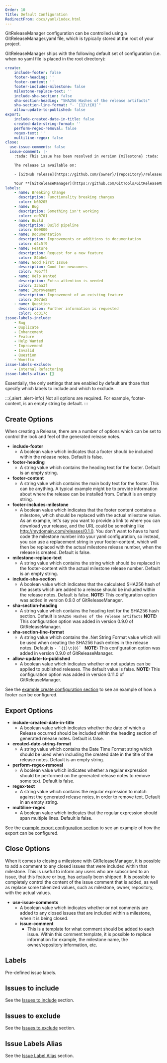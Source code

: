 ```yaml
---
Order: 10
Title: Default Configuration
RedirectFrom: docs/yaml/index.html
---
```


GitReleaseManager configuration can be controlled using a GitReleaseManager.yaml
file, which is typically stored at the root of your project.

GitReleaseManager ships with the following default set of configuration (i.e.
when no yaml file is placed in the root directory):

```yaml
create:
    include-footer: false
    footer-heading: ''
    footer-content: ''
    footer-includes-milestone: false
    milestone-replace-text: ''
    include-sha-section: false
    sha-section-heading: "SHA256 Hashes of the release artifacts"
    sha-section-line-format: "- `{1}\t{0}`"
    allow-update-to-published: false
export:
    include-created-date-in-title: false
    created-date-string-format: ''
    perform-regex-removal: false
    regex-text: ''
    multiline-regex: false
close:
  use-issue-comments: false
  issue-comment: |-
    :tada: This issue has been resolved in version {milestone} :tada:

    The release is available on:

    - [GitHub release](https://github.com/{owner}/{repository}/releases/tag/{milestone})

    Your **[GitReleaseManager](https://github.com/GitTools/GitReleaseManager)** bot :package::rocket:
labels:
    - name: Breaking Change
      description: Functionality breaking changes
      color: b60205
    - name: Bug
      description: Something isn't working
      color: ee0701
    - name: Build
      description: Build pipeline
      color: 009800
    - name: Documentation
      description: Improvements or additions to documentation
      color: d4c5f9
    - name: Feature
      description: Request for a new feature
      color: 84b6eb
    - name: Good First Issue
      description: Good for newcomers
      color: 7057ff
    - name: Help Wanted
      description: Extra attention is needed
      color: 33aa3f
    - name: Improvement
      description: Improvement of an existing feature
      color: 207de5
    - name: Question
      description: Further information is requested
      color: cc317c
issue-labels-include:
    - Bug
    - Duplicate
    - Enhancement
    - Feature
    - Help Wanted
    - Improvement
    - Invalid
    - Question
    - Wontfix
issue-labels-exclude:
    - Internal Refactoring
issue-labels-alias: []
```

Essentially, the only settings that are enabled by default are those that
specify which labels to include and which to exclude.

:::{.alert .alert-info}
Not all options are required. For example, footer-content, is an empty string
by default.
:::

## Create Options

When creating a Release, there are a number of options which can be set to
control the look and feel of the generated release notes.

- **include-footer**
  - A boolean value which indicates that a footer should be included within the
        release notes. Default is false.
- **footer-heading**
  - A string value which contains the heading text for the footer. Default is
        an empty string.
- **footer-content**
  - A string value which contains the main body text for the footer. This can
        be anything. A typical example might be to provide information about where
        the release can be installed from. Default is an empty string.
- **footer-includes-milestone**
  - A boolean value which indicates that the footer content contains a
        milestone, which should be replaced with the actual milestone value. As an
        example, let's say you want to provide a link to where you can download your
        release, and the URL could be something like
        <http://mydomain.com/releases/0.1.0>. You don't want to have to hard code the
        milestone number into your yaml configuration, so instead, you can use a
        replacement string in your footer-content, which will then be replaced with
        the actual milestone release number, when the release is created. Default is
        false.
- **milestone-replace-text**
  - A string value which contains the string which should be replaced in the
        footer-content with the actual milestone release number. Default is an empty
        string.
- **include-sha-section**
  - A boolean value which indicates that the calculated SHA256 hash of the
        assets which are added to a release should be included within the release
        notes. Default is false. **NOTE:** This configuration option was added
        in version 0.9.0 of GitReleaseManager.
- **sha-section-heading**
  - A string value which contains the heading text for the SHA256 hash section.
        Default is `SHA256 Hashes of the release artifacts` **NOTE:** This
        configuration option was added
        in version 0.9.0 of GitReleaseManager.
- **sha-section-line-format**
  - A string value which contains the .Net String Format value which will be
        used when creating the SHA256 hash entries in the release notes.
        Default is ``- `{1}\t{0}` `` **NOTE:** This configuration option was added
        in version 0.9.0 of GitReleaseManager.
- **allow-update-to-published**
  - A boolean value which indicates whether or not updates can be applied to
        published releases. The default value is false. **NOTE:** This
        configuration option was added in version 0.11.0 of GitReleaseManager.

See the [example create configuration section](create-configuration) to see an
example of how a footer can be configured.

## Export Options

- **include-created-date-in-title**
  - A boolean value which indicates whether the date of which a Release occurred
        should be included within the heading section of generated release notes.
        Default is false.
- **created-date-string-format**
  - A string value which contains the Date Time Format string which should be
        used when including the created date in the title of the release notes.
        Default is an empty string.
- **perform-regex-removal**
  - A boolean value which indicates whether a regular expression should be
        performed on the generated release notes to remove some text. Default is
        false.
- **regex-text**
  - A string value which contains the regular expression to match against the
        generated release notes, in order to remove text. Default in an empty string.
- **multiline-regex**
  - A boolean value which indicates that the regular expression should span
        multiple lines. Default is false.

See the [example export configuration section](export-configuration) to see an
example of how the export can be configured.

## Close Options

When it comes to closing a milestone with GitReleaseManager, it is possible to
add a comment to any closed issues that were included within that milestone.
This is useful to inform any users who are subscribed to an issue, that this
feature or bug, has actually been shipped.  It is possible to completely control
the content of the issue comment that is added, as well as replace some
tokenized values, such as milestone, owner, repository, with the actual values.

- **use-issue-comments**
  - A boolean value which indicates whether or not comments are added to any
      closed issues that are included within a milestone, when it is being
      closed.
  - **issue-comment**
    - This is a template for what comment should be added to each issue.  Within
      this comment template, it is possible to replace information for example,
      the milestone name, the owner/repository information, etc.

## Labels

Pre-defined issue labels.

## Issues to include

See the [Issues to include](include-issues) section.

## Issues to exclude

See the [Issues to exclude](exclude-issues) section.

## Issue Labels Alias

See the [Issue Label Alias](label-aliases) section.
